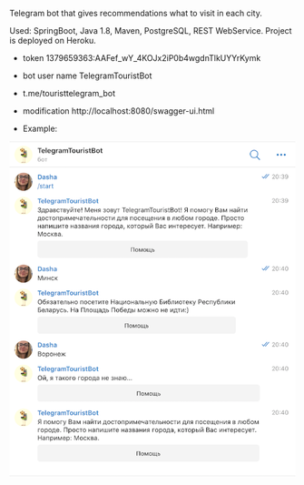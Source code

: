 Telegram bot that gives recommendations what to visit in each city. 


Used: SpringBoot, Java 1.8, Maven, PostgreSQL, REST WebService. 
Project is deployed on Heroku.
+ token 1379659363:AAFef_wY_4KOJx2iP0b4wgdnTlkUYYrKymk
+ bot user name TelegramTouristBot 
+ t.me/touristtelegram_bot
+ modification http://localhost:8080/swagger-ui.html

+ Example:

![screenshot](https://github.com/darya1500/telegramtouristbot/blob/master/bottest.png)

